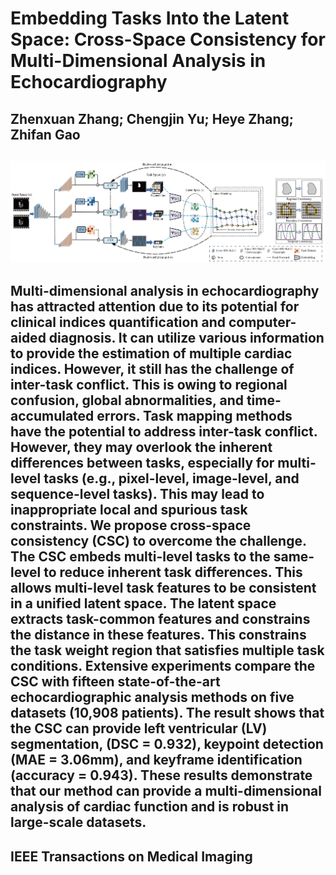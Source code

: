 # Embedding Tasks Into the Latent Space: Cross-Space Consistency for Multi-Dimensional Analysis in Echocardiography

## Zhenxuan Zhang; Chengjin Yu; Heye Zhang; Zhifan Gao

## ![Figure 1](network_sep.png)

## Multi-dimensional analysis in echocardiography has attracted attention due to its potential for clinical indices quantification and computer-aided diagnosis. It can utilize various information to provide the estimation of multiple cardiac indices. However, it still has the challenge of inter-task conflict. This is owing to regional confusion, global abnormalities, and time-accumulated errors. Task mapping methods have the potential to address inter-task conflict. However, they may overlook the inherent differences between tasks, especially for multi-level tasks (e.g., pixel-level, image-level, and sequence-level tasks). This may lead to inappropriate local and spurious task constraints. We propose cross-space consistency (CSC) to overcome the challenge. The CSC embeds multi-level tasks to the same-level to reduce inherent task differences. This allows multi-level task features to be consistent in a unified latent space. The latent space extracts task-common features and constrains the distance in these features. This constrains the task weight region that satisfies multiple task conditions. Extensive experiments compare the CSC with fifteen state-of-the-art echocardiographic analysis methods on five datasets (10,908 patients). The result shows that the CSC can provide left ventricular (LV) segmentation, (DSC = 0.932), keypoint detection (MAE = 3.06mm), and keyframe identification (accuracy = 0.943). These results demonstrate that our method can provide a multi-dimensional analysis of cardiac function and is robust in large-scale datasets.

## IEEE Transactions on Medical Imaging
